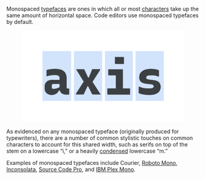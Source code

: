 
Monospaced [typefaces](/glossary/typeface) are ones in which all or most [characters](/glossary/character) take up the same amount of horizontal space. Code editors use monospaced typefaces by default.

<figure>

![“Axis” set in a monospaced typeface, with highlights showing how each character has the same width.](images/thumbnail.svg)

</figure>

As evidenced on any monospaced typeface (originally produced for typewriters), there are a number of common stylistic touches on common characters to account for this shared width, such as serifs on top of the stem on a lowercase “i,” or a heavily [condensed](/glossary/condensed_narrow_compressed) lowercase “m.”

Examples of monospaced typefaces include Courier, [Roboto Mono](https://fonts.google.com/specimen/Roboto+Mono), [Inconsolata](https://fonts.google.com/specimen/Inconsolata), [Source Code Pro](https://fonts.google.com/specimen/Source+Code+Pro), and [IBM Plex Mono](https://fonts.google.com/specimen/IBM+Plex+Mono).

